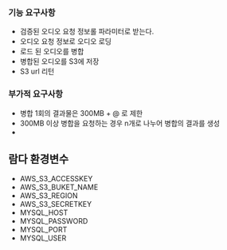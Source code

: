

### 기능 요구사항

- 검증된 오디오 요청 정보롤 파라미터로 받는다.
- 오디오 요청 정보로 오디오 로딩
- 로드 된 오디오를 병합
- 병합된 오디오를 S3에 저장
- S3 url 리턴

### 부가적 요구사항

- 병합 1회의 결과물은 300MB + @ 로 제한
- 300MB 이상 병합을 요청하는 경우 n개로 나누어 병합의 결과를 생성
- 






## 람다 환경변수
- AWS_S3_ACCESSKEY
- AWS_S3_BUKET_NAME
- AWS_S3_REGION
- AWS_S3_SECRETKEY
- MYSQL_HOST
- MYSQL_PASSWORD
- MYSQL_PORT
- MYSQL_USER